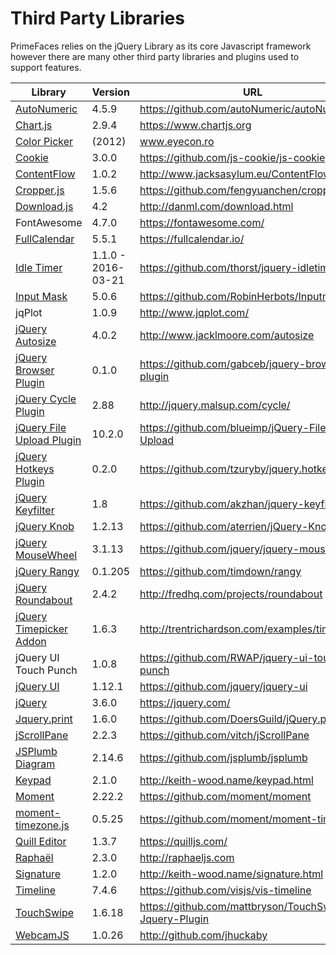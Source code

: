 # Third Party Libraries

PrimeFaces relies on the jQuery Library as its core Javascript framework however there
are many other third party libraries and plugins used to support features. 

| Library | Version | URL |
| --- | --- | --- |
| [AutoNumeric](../jsdocs/classes/node_modules_autonumeric.export_-1.html) | 4.5.9 | https://github.com/autoNumeric/autoNumeric |
| [Chart.js](../jsdocs/classes/node_modules__types_chart_js.export_-1.html) | 2.9.4 | https://www.chartjs.org |
| [Color Picker](../jsdocs/interfaces/src_primefaces.jquery-1.html#colorpicker) | (2012) | www.eyecon.ro |
| [Cookie](../jsdocs/modules/node_modules__types_js_cookie.html) | 3.0.0 | https://github.com/js-cookie/js-cookie |
| [ContentFlow](../jsdocs/classes/src_primefaces.contentflow.html) | 1.0.2 | http://www.jacksasylum.eu/ContentFlow |
| [Cropper.js](../jsdocs/classes/node_modules_cropperjs_types.cropper-1.html) | 1.5.6 | https://github.com/fengyuanchen/cropperjs |
| [Download.js](../jsdocs/modules/node_modules__types_downloadjs.html) | 4.2 | http://danml.com/download.html |
| FontAwesome | 4.7.0 | https://fontawesome.com/ |
| [FullCalendar](../jsdocs/classes/node_modules__fullcalendar_core_main.calendar.html) | 5.5.1 | https://fullcalendar.io/ |
| [Idle Timer](../jsdocs/interfaces/src_primefaces.jquery-1.html#idletimer) | 1.1.0 - 2016-03-21 | https://github.com/thorst/jquery-idletimer |
| [Input Mask](../jsdocs/interfaces/node_modules__types_inputmask.default.static.html) | 5.0.6 | https://github.com/RobinHerbots/Inputmask |
| jqPlot | 1.0.9 | http://www.jqplot.com/ |
| [jQuery Autosize](../jsdocs/modules/src_primefaces.html#autosize-1) | 4.0.2 | http://www.jacklmoore.com/autosize |
| [jQuery Browser Plugin](../jsdocs/interfaces/src_primefaces.jquerystatic.html#browser)  | 0.1.0 | https://github.com/gabceb/jquery-browser-plugin |
| [jQuery Cycle Plugin](../jsdocs/interfaces/src_primefaces.jquery-1.html#cycle) | 2.88 |  http://jquery.malsup.com/cycle/ |
| [jQuery File Upload Plugin](../jsdocs/interfaces/src_primefaces.jquery-1.html#fileupload) | 10.2.0 | https://github.com/blueimp/jQuery-File-Upload |
| [jQuery Hotkeys Plugin](../jsdocs/interfaces/src_primefaces.jquerystatic.html#hotkeys) | 0.2.0 | https://github.com/tzuryby/jquery.hotkeys |
| [jQuery Keyfilter](../jsdocs/interfaces/src_primefaces.jquery-1.html#keyfilter) | 1.8 | https://github.com/akzhan/jquery-keyfilter |
| [jQuery Knob](../jsdocs/interfaces/src_primefaces.jquery-1.html#knob) | 1.2.13 | https://github.com/aterrien/jQuery-Knob |
| [jQuery MouseWheel](../jsdocs/interfaces/src_primefaces.jquery-1.html#mousewheel) | 3.1.13 | https://github.com/jquery/jquery-mousewheel |
| [jQuery Rangy](../jsdocs/modules/src_primefaces.jqueryrangy.html) | 0.1.205 | https://github.com/timdown/rangy |
| [jQuery Roundabout](../jsdocs/interfaces/src_primefaces.jquery-1.html#roundabout) | 2.4.2 | http://fredhq.com/projects/roundabout |
| [jQuery Timepicker Addon](../jsdocs/interfaces/src_primefaces.jquery-1.html#timepicker) | 1.6.3 | http://trentrichardson.com/examples/timepicker |
| jQuery UI Touch Punch | 1.0.8 | https://github.com/RWAP/jquery-ui-touch-punch |
| [jQuery UI](../jsdocs/modules/node_modules__types_jqueryui.html) | 1.12.1 | https://github.com/jquery/jquery-ui |
| [jQuery](../jsdocs/interfaces/src_primefaces.jquery-1.html) | 3.6.0 | https://jquery.com/ |
| [Jquery.print](../jsdocs/interfaces/src_primefaces.jquery-1.html#print) | 1.6.0 | https://github.com/DoersGuild/jQuery.print |
| [jScrollPane](../jsdocs/interfaces/src_primefaces.jquery-1.html#jscrollpane) | 2.2.3 | https://github.com/vitch/jScrollPane |
| [JSPlumb Diagram](../jsdocs/modules/node_modules_jsplumb.export_.html) | 2.14.6 | https://github.com/jsplumb/jsplumb |
| [Keypad](../jsdocs/interfaces/src_primefaces.jquery-1.html#keypad) | 2.1.0 | http://keith-wood.name/keypad.html |
| [Moment](../jsdocs/modules/node_modules_moment_ts3_1_typings_moment.html) | 2.22.2 | https://github.com/moment/moment |
| [moment-timezone.js](../jsdocs/modules/node_modules_moment_ts3_1_typings_moment.html#tz) | 0.5.25 | https://github.com/moment/moment-timezone |
| [Quill Editor](../jsdocs/modules/node_modules__types_quill.html) | 1.3.7 | https://quilljs.com/ |
| [Raphaël](../jsdocs/interfaces/node_modules__types_raphael.raphaelstatic.html) | 2.3.0 | http://raphaeljs.com |
| [Signature](../jsdocs/interfaces/src_primefaces.jquery-1.html#signature) | 1.2.0 | http://keith-wood.name/signature.html |
| [Timeline](../jsdocs/modules/node_modules_vis_timeline_declarations.html) | 7.4.6 | https://github.com/visjs/vis-timeline |
| [TouchSwipe](../jsdocs/interfaces/src_primefaces.jquery-1.html#swipe) | 1.6.18 | https://github.com/mattbryson/TouchSwipe-Jquery-Plugin |
| [WebcamJS](../jsdocs/modules/src_primefaces.webcam.html) | 1.0.26 | http://github.com/jhuckaby |
